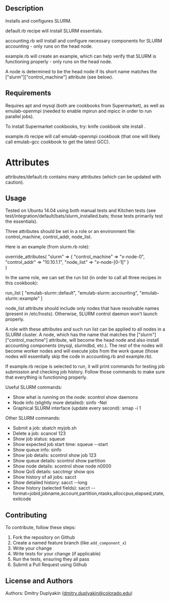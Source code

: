 Description
-----------

Installs and configures SLURM.

default.rb recipe will install SLURM essentials.

accounting.rb will install and configure necessary components for SLURM accounting - only runs on the head node.

example.rb will create an example, which can help verify that SLURM is functioning properly - only runs on the head node.

A node is determined to be the head node if its short name matches the ["slurm"]["control_machine"] attribute (see below).

Requirements
------------

Requires apt and mysql (both are cookbooks from Supermarket), as well as emulab-openmpi (needed to enable mpirun and mpicc in order to run parallel jobs).

To install Supermarket cookbooks, try: knife cookbook site install <name of the cookbook>.

example.rb recipe will call emulab-openmpi cookbook (that one will likely call emulab-gcc cookbook to get the latest GCC).

Attributes
==========

attributes/default.rb contains many attributes (which can be updated with caution).

Usage
-----

Tested on Ubuntu 14.04 using both manual tests and Kitchen tests (see test/integration/default/bats/slurm_installed.bats; those tests primarily test the essentials).

Three attributes should be set in a role or an environment file: control_machine, control_addr, node_list.

Here is an example (from slurm.rb role):

override_attributes(
  "slurm" => {
    "control_machine" => "x-node-0",
    "control_addr" => "10.10.1.1",
    "node_list" => "x-node-[0-1]"
    }  
)

In the same role, we can set the run list (in order to call all three recipes in this cookbook): 

run_list [ "emulab-slurm::default", "emulab-slurm::accounting", "emulab-slurm::example" ]

node_list attribute should include only nodes that have resolvable names (present in /etc/hosts). Otherwise, SLURM control daemon won't launch properly.

A role with these attributes and such run list can be applied to all nodes in a SLURM cluster. A node, which has the name that matches the ["slurm"]["control_machine"] attribute, will become the head node and also install accounting components (mysql, slurmdbd, etc.). The rest of the nodes will become worker nodes and will execute jobs from the work queue (those nodes will essentially skip the code in accounting.rb and example.rb). 

If example.rb recipe is selected to run, it will print commands for testing job submission and checking job history. Follow those commands to make sure that everything is functioning properly.

Useful SLURM commands:

- Show what is running on the node: scontrol show daemons
- Node info (slightly more detailed): sinfo -Nel
- Graphical SLURM interface (update every second): smap -i 1

Other SLURM commands:

- Submit a job:                    sbatch myjob.sh
- Delete a job:                    scancel 123
- Show job status:                 squeue
- Show expected job start time:    squeue --start
- Show queue info:                 sinfo
- Show job details:                scontrol show job 123
- Show queue details:              scontrol show partition
- Show node details:               scontrol show node n0000
- Show QoS details:                sacctmgr show qos
- Show history of all jobs:      	sacct
- Show detailed history:		sacct --long
- Show history (selected fields):	sacct --format=jobid,jobname,account,partition,ntasks,alloccpus,elapsed,state,exitcode

Contributing
------------

To contribute, follow these steps:

1. Fork the repository on Github
2. Create a named feature branch (like `add_component_x`)
3. Write your change
4. Write tests for your change (if applicable)
5. Run the tests, ensuring they all pass
6. Submit a Pull Request using Github

License and Authors
-------------------

Authors: Dmitry Duplyakin (dmitry.duplyakin@colorado.edu)
